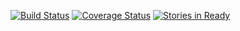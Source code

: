 
[![Build Status](https://travis-ci.org/iheartradio/play-dsl.svg)](https://travis-ci.org/iheartradio/play-dsl)
[![Coverage Status](https://coveralls.io/repos/iheartradio/play-dsl/badge.svg?branch=master&service=github)](https://coveralls.io/github/iheartradio/play-dsl?branch=master)
[![Stories in Ready](https://badge.waffle.io/iheartradio/play-dsl.svg?label=ready&title=Ready)](http://waffle.io/iheartradio/play-dsl)
